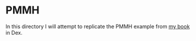# PMMH

In this directory I will attempt to replicate the PMMH example from [my book](https://github.com/darrenjw/smfsb) in Dex.



